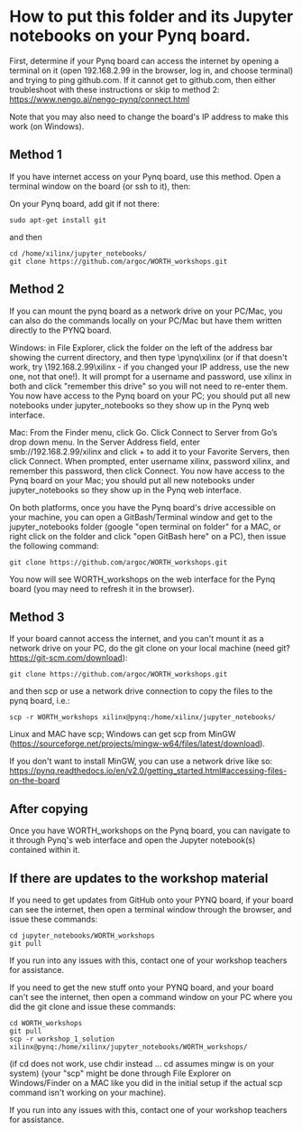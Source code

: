 # How to put this folder and its Jupyter notebooks on your Pynq board.

First, determine if your Pynq board can access the internet by opening a terminal on it (open 192.168.2.99 in the browser, log in, and choose terminal) and trying to ping github.com. If it cannot get to github.com, then either troubleshoot with these instructions or skip to method 2:
    https://www.nengo.ai/nengo-pynq/connect.html 

Note that you may also need to change the board's IP address to make this work (on Windows).

## Method 1

If you have internet access on your Pynq board, use this method. Open a terminal window on the board (or ssh to it), then:

On your Pynq board, add git if not there:

    sudo apt-get install git

and then

    cd /home/xilinx/jupyter_notebooks/
    git clone https://github.com/argoc/WORTH_workshops.git

## Method 2

If you can mount the pynq board as a network drive on your PC/Mac, you can also do the commands locally on your PC/Mac but have them written directly to the PYNQ board.

Windows: in File Explorer, click the folder on the left of the address bar showing the current directory, and then type \\pynq\\xilinx (or if that doesn't work, try \\192.168.2.99\xilinx - if you changed your IP address, use the new one, not that one!). It will prompt for a username and password, use xilinx in both and click "remember this drive" so you will not need to re-enter them.  
You now have access to the Pynq board on your PC; you should put all new notebooks under jupyter_notebooks so they show up in the Pynq web interface.

Mac: 
From the Finder menu, click Go. Click Connect to Server from Go’s drop down menu.
In the Server Address field, enter smb://192.168.2.99/xilinx
and click + to add it to your Favorite Servers, then click Connect. 
When prompted, enter username xilinx, password xilinx, and remember this password, then click Connect.
You now have access to the Pynq board on your Mac; you should put all new notebooks under jupyter_notebooks so they show up in the Pynq web interface.

On both platforms, once you have the Pynq board's drive accessible on your machine, you can open a GitBash/Terminal window and get to the jupyter_notebooks folder (google "open terminal on folder" for a MAC, or right click on the folder and click "open GitBash here" on a PC), then issue the following command:

    git clone https://github.com/argoc/WORTH_workshops.git

You now will see WORTH_workshops on the web interface for the Pynq board (you may need to refresh it in the browser).

## Method 3

If your board cannot access the internet, and you can't mount it as a network drive on your PC, do the git clone on your local machine (need git? https://git-scm.com/download):

    git clone https://github.com/argoc/WORTH_workshops.git

and then scp or use a network drive connection to copy the files to the pynq board, i.e.:

    scp -r WORTH_workshops xilinx@pynq:/home/xilinx/jupyter_notebooks/

Linux and MAC have scp; Windows can get scp from MinGW (https://sourceforge.net/projects/mingw-w64/files/latest/download). 

If you don't want to install MinGW, you can use a network drive like so: https://pynq.readthedocs.io/en/v2.0/getting_started.html#accessing-files-on-the-board

## After copying

Once you have WORTH_workshops on the Pynq board, you can navigate to it through Pynq's web interface and open the Jupyter notebook(s) contained within it.


## If there are updates to the workshop material<a name="update"></a>

If you need to get updates from GitHub onto your PYNQ board, if your board can see the internet, then open a terminal window through the browser, and issue these commands:

    cd jupyter_notebooks/WORTH_workshops
    git pull

If you run into any issues with this, contact one of your workshop teachers for assistance.

If you need to get the new stuff onto your PYNQ board, and your board can't see the internet, then open a command window on your PC where you did the git clone and issue these commands:

    cd WORTH_workshops
    git pull
    scp -r workshop_1_solution xilinx@pynq:/home/xilinx/jupyter_notebooks/WORTH_workshops/

(if cd does not work, use chdir instead ... cd assumes mingw is on your system)
(your "scp" might be done through File Explorer on Windows/Finder on a MAC like you did in the initial setup if the actual scp command isn't working on your machine).

If you run into any issues with this, contact one of your workshop teachers for assistance. 
